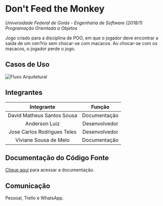 # Don't Feed the Monkey

*Universidade Federal de Goiás - Engenharia de Software (2018/1)*   
*Programação Orientada a Objetos*   

Jogo criado para a disciplina de POO, em que o jogador deve encontrar a saída de um cen?rio sem chocar-se com macacos. Ao chocar-se com os macacos, o jogador perde o jogo. 



## Casos de Uso

![Fluxo Arquitetural](https://github.com/MSSDavid/dontfeedthemonkey/blob/master/Documenta%C3%A7%C3%A3o/Caso%20de%20Uso_Imagem.png)  

## Integrantes

| Integrante | Função |
|:-:|:-:|
 David Matheus Santos Sousa | Documentação |
Anderson Luiz | Desenvolvedor |
Jose Carlos Rodrigues Teles | Desenvolvedor | 
 Viviane Sousa de Melo | Documentação | 
 
 ## Documentação do Código Fonte
 [Clique aqui](https://github.com/MSSDavid/dontfeedthemonkey/tree/master/Documenta%C3%A7%C3%A3o/) para acessar a documentação.
 
 ## Comunicação 
 Pessoal, Trello e WhatsApp.
